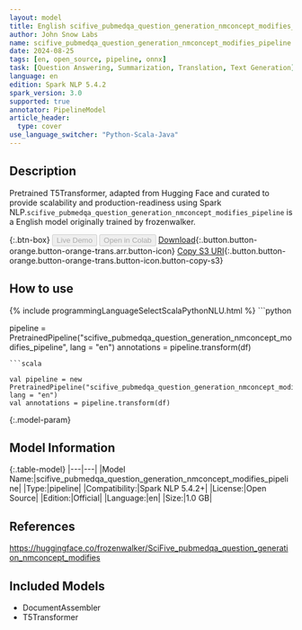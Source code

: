 ```yaml
---
layout: model
title: English scifive_pubmedqa_question_generation_nmconcept_modifies_pipeline pipeline T5Transformer from frozenwalker
author: John Snow Labs
name: scifive_pubmedqa_question_generation_nmconcept_modifies_pipeline
date: 2024-08-25
tags: [en, open_source, pipeline, onnx]
task: [Question Answering, Summarization, Translation, Text Generation]
language: en
edition: Spark NLP 5.4.2
spark_version: 3.0
supported: true
annotator: PipelineModel
article_header:
  type: cover
use_language_switcher: "Python-Scala-Java"
---
```


## Description

Pretrained T5Transformer, adapted from Hugging Face and curated to provide scalability and production-readiness using Spark NLP.`scifive_pubmedqa_question_generation_nmconcept_modifies_pipeline` is a English model originally trained by frozenwalker.

{:.btn-box}
<button class="button button-orange" disabled>Live Demo</button>
<button class="button button-orange" disabled>Open in Colab</button>
[Download](https://s3.amazonaws.com/auxdata.johnsnowlabs.com/public/models/scifive_pubmedqa_question_generation_nmconcept_modifies_pipeline_en_5.4.2_3.0_1724580554320.zip){:.button.button-orange.button-orange-trans.arr.button-icon}
[Copy S3 URI](s3://auxdata.johnsnowlabs.com/public/models/scifive_pubmedqa_question_generation_nmconcept_modifies_pipeline_en_5.4.2_3.0_1724580554320.zip){:.button.button-orange.button-orange-trans.button-icon.button-copy-s3}

## How to use



<div class="tabs-box" markdown="1">
{% include programmingLanguageSelectScalaPythonNLU.html %}
```python

pipeline = PretrainedPipeline("scifive_pubmedqa_question_generation_nmconcept_modifies_pipeline", lang = "en")
annotations =  pipeline.transform(df)   

```
```scala

val pipeline = new PretrainedPipeline("scifive_pubmedqa_question_generation_nmconcept_modifies_pipeline", lang = "en")
val annotations = pipeline.transform(df)

```
</div>

{:.model-param}
## Model Information

{:.table-model}
|---|---|
|Model Name:|scifive_pubmedqa_question_generation_nmconcept_modifies_pipeline|
|Type:|pipeline|
|Compatibility:|Spark NLP 5.4.2+|
|License:|Open Source|
|Edition:|Official|
|Language:|en|
|Size:|1.0 GB|

## References

https://huggingface.co/frozenwalker/SciFive_pubmedqa_question_generation_nmconcept_modifies

## Included Models

- DocumentAssembler
- T5Transformer